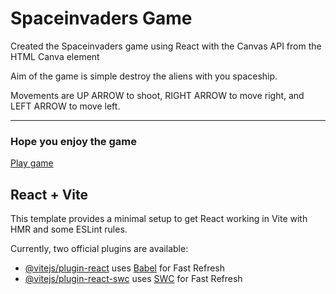 # Spaceinvaders Game

Created the Spaceinvaders game using React with the Canvas API from the HTML Canva element

Aim of the game is simple destroy the aliens with you spaceship.


Movements are UP ARROW to shoot, RIGHT ARROW to move right, and LEFT ARROW to move left.

---

### Hope you enjoy the game

[Play game](https://space-invaders-react.netlify.app/)

## React + Vite

This template provides a minimal setup to get React working in Vite with HMR and some ESLint rules.

Currently, two official plugins are available:

- [@vitejs/plugin-react](https://github.com/vitejs/vite-plugin-react/blob/main/packages/plugin-react/README.md) uses [Babel](https://babeljs.io/) for Fast Refresh
- [@vitejs/plugin-react-swc](https://github.com/vitejs/vite-plugin-react-swc) uses [SWC](https://swc.rs/) for Fast Refresh
